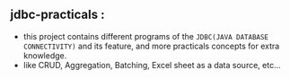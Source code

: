 ## jdbc-practicals :
   - this project contains different programs of the `JDBC(JAVA DATABASE CONNECTIVITY)` and its feature, and more practicals concepts for extra knowledge.
   - like CRUD, Aggregation, Batching, Excel sheet as a data source, etc... 